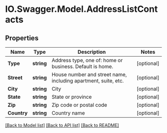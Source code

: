 # IO.Swagger.Model.AddressListContacts
## Properties

Name | Type | Description | Notes
------------ | ------------- | ------------- | -------------
**Type** | **string** | Address type, one of: home or business. Default is home. | [optional] 
**Street** | **string** | House number and street name, including apartment, suite, etc. | [optional] 
**City** | **string** | City | [optional] 
**State** | **string** | State or province | [optional] 
**Zip** | **string** | Zip code or postal code | [optional] 
**Country** | **string** | Country name | [optional] 

[[Back to Model list]](../README.md#documentation-for-models) [[Back to API list]](../README.md#documentation-for-api-endpoints) [[Back to README]](../README.md)

